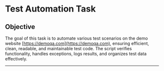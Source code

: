 # Test Automation Task

## Objective
The goal of this task is to automate various test scenarios on the demo website [https://demoqa.com](https://demoqa.com), ensuring efficient, clean, readable, and maintainable test code. The script verifies functionality, handles exceptions, logs results, and organizes test data effectively.

---
